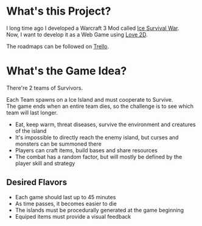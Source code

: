 # What's this Project?

I long time ago I developed a Warcraft 3 Mod called [Ice Survival War](http://www.epicwar.com/maps/221823). <br>
Now, I want to develop it as a Web Game using [Love 2D](https://love2d.org/).

The roadmaps can be followed on [Trello](https://trello.com/b/naMi8MpI/ice-survival-war).

# What's the Game Idea?

There're 2 teams of Survivors.

Each Team spawns on a Ice Island and must cooperate to Survive. <br>
The game ends when an entire team dies, so the challenge is to see which team will last longer.

- Eat, keep warm, threat diseases, survive the environment and creatures of the island
- It's impossible to directly reach the enemy island, but curses and monsters can be summoned there
- Players can craft items, build bases and share resources
- The combat has a random factor, but will mostly be defined by the player skill and strategy

## Desired Flavors

- Each game should last up to 45 minutes
- As time passes, it becomes easier to die
- The islands must be procedurally generated at the game beginning
- Equiped items must provide a visual feedback
